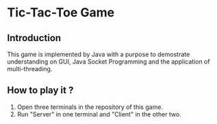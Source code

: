 # Tic-Tac-Toe Game

## Introduction

This game is implemented by Java with a purpose to demostrate understanding on GUI, Java Socket Programming and the application of multi-threading.

## How to play it ?

1. Open three terminals in the repository of this game.
2. Run "Server" in one terminal and "Client" in the other two. 
